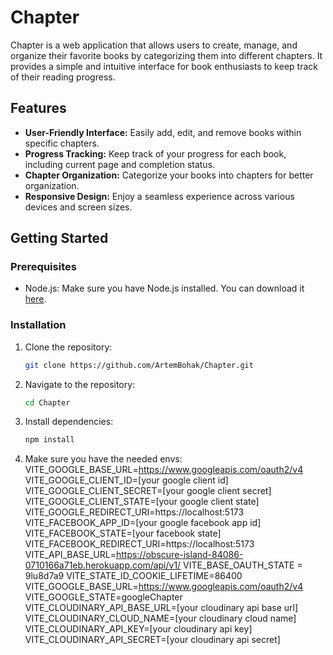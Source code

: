 # Chapter

Chapter is a web application that allows users to create, manage, and organize their favorite books by categorizing them into different chapters. It provides a simple and intuitive interface for book enthusiasts to keep track of their reading progress.

## Features

- **User-Friendly Interface:** Easily add, edit, and remove books within specific chapters.
- **Progress Tracking:** Keep track of your progress for each book, including current page and completion status.
- **Chapter Organization:** Categorize your books into chapters for better organization.
- **Responsive Design:** Enjoy a seamless experience across various devices and screen sizes.

## Getting Started

### Prerequisites

- Node.js: Make sure you have Node.js installed. You can download it [here](https://nodejs.org/).

### Installation

1. Clone the repository:

   ```bash
   git clone https://github.com/ArtemBohak/Chapter.git

2. Navigate to the repository:
   ```bash
   cd Chapter

3. Install dependencies:
   ```bash
   npm install

4. Make sure you have the needed envs:
   VITE_GOOGLE_BASE_URL=https://www.googleapis.com/oauth2/v4
   VITE_GOOGLE_CLIENT_ID=[your google client id]
   VITE_GOOGLE_CLIENT_SECRET=[your google client secret]
   VITE_GOOGLE_CLIENT_STATE=[your google client state]
   VITE_GOOGLE_REDIRECT_URI=https://localhost:5173
   VITE_FACEBOOK_APP_ID=[your google facebook app id]
   VITE_FACEBOOK_STATE=[your facebook state]
   VITE_FACEBOOK_REDIRECT_URI=https://localhost:5173
   VITE_API_BASE_URL=https://obscure-island-84086-0710166a71eb.herokuapp.com/api/v1/
   VITE_BASE_OAUTH_STATE = 9lu8d7a9
   VITE_STATE_ID_COOKIE_LIFETIME=86400
   VITE_GOOGLE_BASE_URL=https://www.googleapis.com/oauth2/v4
   VITE_GOOGLE_STATE=googleChapter
   VITE_CLOUDINARY_API_BASE_URL=[your cloudinary api base url]
   VITE_CLOUDINARY_CLOUD_NAME=[your cloudinary cloud name]
   VITE_CLOUDINARY_API_KEY=[your cloudinary api key]
   VITE_CLOUDINARY_API_SECRET=[your cloudinary api secret]
